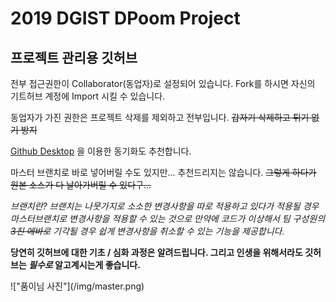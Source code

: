 2019 DGIST DPoom Project
==============================
프로젝트 관리용 깃허브
-----------------

전부 접근권한이 Collaborator(동업자)로 설정되어 있습니다. Fork를 하시면 자신의 기트허브 계정에 Import 시킬 수 있습니다.

동업자가 가진 권한은 프로젝트 삭제를 제외하고 전부입니다.
~~갑자기 삭제하고 튀기 없기 방지~~

[Github Desktop](https://desktop.github.com) 을 이용한 동기화도 추천합니다.

마스터 브랜치로 바로 넣어버릴 수도 있지만... 추천드리지는 않습니다. ~~그렇게 하다가 원본 소스가 다 날아가버릴 수 있다구...~~

_브랜치란? 브랜치는 나뭇가지로 소소한 변경사항을 따로 적용하고 있다가 적용될 경우 마스터브랜치로 변경사항을 적용할 수 있는 것으로 만약에 코드가 이상해서 팀 구성원의 ~~3진 에바로~~ 기각될 경우 쉽게 변경사항을 취소할 수 있는 기능을 제공합니다._

__당연히 깃허브에 대한 기초 / 심화 과정은 알려드립니다. 그리고 인생을 위해서라도 깃허브는 _필수로_ 알고계시는게 좋습니다.__

!\["품이님 사진"](/img/master.png)
